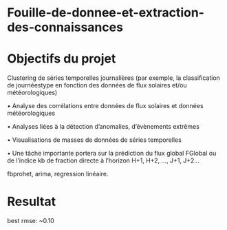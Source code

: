 # Fouille-de-donnee-et-extraction-des-connaissances


# Objectifs du projet


Clustering de séries temporelles journalières (par exemple, la classification de journéestype en fonction 
des données de flux solaires et/ou météorologiques)

• Analyse des corrélations entre données de flux solaires et données météorologiques 

• Analyses liées à la détection d’anomalies, d’évènements extrêmes

• Visualisations de masses de données de séries temporelles 

• Une tâche importante portera sur la prédiction du flux global FGlobal ou de l’indice kb de fraction directe 
à l’horizon H+1, H+2, …, J+1, J+2…



fbprohet, arima, regression linéaire.


# Resultat

best rmse: ~0.10
